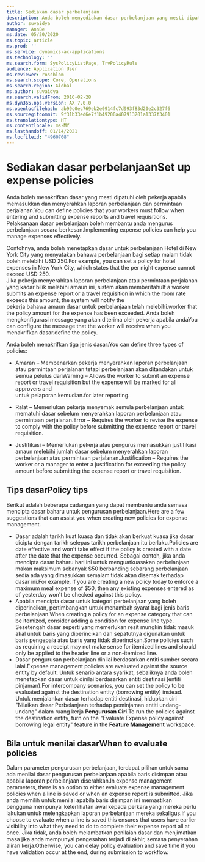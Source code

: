 ```yaml
---
title: Sediakan dasar perbelanjaan
description: Anda boleh menyediakan dasar perbelanjaan yang mesti dipatuhi oleh pekerja anda apabila memasukkan dan menyerahkan laporan perbelanjaan dan permintaan perjalanan dalam Microsoft Dynamics 365 Finance.
author: suvaidya
manager: AnnBe
ms.date: 05/20/2020
ms.topic: article
ms.prod: ''
ms.service: dynamics-ax-applications
ms.technology: ''
ms.search.form: SysPolicyListPage, TrvPolicyRule
audience: Application User
ms.reviewer: roschlom
ms.search.scope: Core, Operations
ms.search.region: Global
ms.author: suvaidya
ms.search.validFrom: 2016-02-28
ms.dyn365.ops.version: AX 7.0.0
ms.openlocfilehash: ab99c0ec769eb2e0914fc7d993f83d20e2c327f6
ms.sourcegitcommit: 9f31b33ed6e7f1b49200a407913201a1337f3401
ms.translationtype: HT
ms.contentlocale: ms-MY
ms.lasthandoff: 01/14/2021
ms.locfileid: "4960708"
---
```

# <a name="set-up-expense-policies"></a><span data-ttu-id="509ca-103">Sediakan dasar perbelanjaan</span><span class="sxs-lookup"><span data-stu-id="509ca-103">Set up expense policies</span></span>

<span data-ttu-id="509ca-104">Anda boleh menakrifkan dasar yang mesti dipatuhi oleh pekerja apabila memasukkan dan menyerahkan laporan perbelanjaan dan permintaan perjalanan.</span><span class="sxs-lookup"><span data-stu-id="509ca-104">You can define policies that your workers must follow when entering and submitting expense reports and travel requisitions.</span></span>         
<span data-ttu-id="509ca-105">Pelaksanaan dasar perbelanjaan boleh membantu anda mengurus perbelanjaan secara berkesan.</span><span class="sxs-lookup"><span data-stu-id="509ca-105">Implementing expense policies can help you manage expenses effectively.</span></span>         

<span data-ttu-id="509ca-106">Contohnya, anda boleh menetapkan dasar untuk perbelanjaan Hotel di New York City yang menyatakan bahawa perbelanjaan bagi setiap malam tidak boleh melebihi USD 250.</span><span class="sxs-lookup"><span data-stu-id="509ca-106">For example, you can set a policy for hotel expenses in New York City, which states that the per night expense cannot exceed USD 250.</span></span>       
<span data-ttu-id="509ca-107">Jika pekerja menyerahkan laporan perbelanjaan atau permintaan perjalanan yang kadar bilik melebihi amaun ini, sistem akan memberitahu</span><span class="sxs-lookup"><span data-stu-id="509ca-107">If a worker submits an expense report or a travel requisition in which the room rate exceeds this amount, the system will notify the</span></span>        
<span data-ttu-id="509ca-108">pekerja bahawa amaun dasar untuk perbelanjaan telah melebihi.</span><span class="sxs-lookup"><span data-stu-id="509ca-108">worker that the policy amount for the expense has been exceeded.</span></span> <span data-ttu-id="509ca-109">Anda boleh mengkonfigurasi message yang akan diterima oleh pekerja apabila anda</span><span class="sxs-lookup"><span data-stu-id="509ca-109">You can configure the message that the worker will receive when you</span></span>        
<span data-ttu-id="509ca-110">menakrifkan dasar.</span><span class="sxs-lookup"><span data-stu-id="509ca-110">define the policy.</span></span>      
        
<span data-ttu-id="509ca-111">Anda boleh menakrifkan tiga jenis dasar:</span><span class="sxs-lookup"><span data-stu-id="509ca-111">You can define three types of policies:</span></span>         
        
- <span data-ttu-id="509ca-112">Amaran – Membenarkan pekerja menyerahkan laporan perbelanjaan atau permintaan perjalanan tetapi perbelanjaan akan ditandakan untuk semua pelulus dan</span><span class="sxs-lookup"><span data-stu-id="509ca-112">Warning – Allows the worker to submit an expense report or travel requisition but the expense will be marked for all approvers and</span></span>        
  <span data-ttu-id="509ca-113">untuk pelaporan kemudian.</span><span class="sxs-lookup"><span data-stu-id="509ca-113">for later reporting.</span></span>        

- <span data-ttu-id="509ca-114">Ralat – Memerlukan pekerja menyemak semula perbelanjaan untuk mematuhi dasar sebelum menyerahkan laporan perbelanjaan atau permintaan perjalanan.</span><span class="sxs-lookup"><span data-stu-id="509ca-114">Error – Requires the worker to revise the expense to comply with the policy before submitting the expense report or travel requisition.</span></span>       
 
 - <span data-ttu-id="509ca-115">Justifikasi – Memerlukan pekerja atau pengurus memasukkan justifikasi amaun melebihi jumlah dasar sebelum menyerahkan laporan perbelanjaan atau permintaan perjalanan.</span><span class="sxs-lookup"><span data-stu-id="509ca-115">Justification – Requires the worker or a manager to enter a justification for exceeding the policy amount before submitting the expense report or travel requisition.</span></span>        

## <a name="policy-tips"></a><span data-ttu-id="509ca-116">Tips dasar</span><span class="sxs-lookup"><span data-stu-id="509ca-116">Policy tips</span></span>
<span data-ttu-id="509ca-117">Berikut adalah beberapa cadangan yang dapat membantu anda semasa mencipta dasar baharu untuk pengurusan perbelanjaan.</span><span class="sxs-lookup"><span data-stu-id="509ca-117">Here are a few suggestions that can assist you when creating new policies for expense management.</span></span> 
* <span data-ttu-id="509ca-118">Dasar adalah tarikh kuat kuasa dan tidak akan berkuat kuasa jika dasar dicipta dengan tarikh selepas tarikh perbelanjaan itu berlaku.</span><span class="sxs-lookup"><span data-stu-id="509ca-118">Policies are date effective and won't take effect if the policy is created with a date after the date that the expense occurred.</span></span> <span data-ttu-id="509ca-119">Sebagai contoh, jika anda mencipta dasar baharu hari ini untuk menguatkuasakan perbelanjaan makan maksimum sebanyak $50 berbanding sebarang perbelanjaan sedia ada yang dimasukkan semalam tidak akan disemak terhadap dasar ini.</span><span class="sxs-lookup"><span data-stu-id="509ca-119">For example, if you are creating a new policy today to enforce a maximum meal expense of $50, then any existing expenses entered as of yesterday won't be checked against this policy.</span></span>
* <span data-ttu-id="509ca-120">Apabila mencipta dasar untuk kategori perbelanjaan yang boleh diperincikan, pertimbangkan untuk menambah syarat bagi jenis baris perbelanjaan.</span><span class="sxs-lookup"><span data-stu-id="509ca-120">When creating a policy for an expense category that can be itemized, consider adding a condition for expense line type.</span></span> <span data-ttu-id="509ca-121">Sesetengah dasar seperti yang memerlukan resit mungkin tidak masuk akal untuk baris yang diperincikan dan sepatutnya digunakan untuk baris pengepala atau baris yang tidak diperincikan.</span><span class="sxs-lookup"><span data-stu-id="509ca-121">Some policies such as requiring a receipt may not make sense for itemized lines and should only be applied to the header line or a non-itemized line.</span></span> 
* <span data-ttu-id="509ca-122">Dasar pengurusan perbelanjaan dinilai berdasarkan entiti sumber secara lalai.</span><span class="sxs-lookup"><span data-stu-id="509ca-122">Expense management policies are evaluated against the source entity by default.</span></span> <span data-ttu-id="509ca-123">Untuk senario antara syarikat, sebaliknya anda boleh menetapkan dasar untuk dinilai berdasarkan entiti destinasi (entiti pinjaman).</span><span class="sxs-lookup"><span data-stu-id="509ca-123">For intercompany scenarios, you can set the policy to be evaluated against the destination entity (borrowing entity) instead.</span></span> <span data-ttu-id="509ca-124">Untuk menjalankan dasar terhadap entiti destinasi, hidupkan ciri "Nilaikan dasar Perbelanjaan terhadap peminjaman entiti undang-undang" dalam ruang kerja **Pengurusan Ciri**.</span><span class="sxs-lookup"><span data-stu-id="509ca-124">To run the policies against the destination entity, turn on the "Evaluate Expense policy against borrowing legal entity" feature in the **Feature Management** workspace.</span></span>

## <a name="when-to-evaluate-policies"></a><span data-ttu-id="509ca-125">Bila untuk menilai dasar</span><span class="sxs-lookup"><span data-stu-id="509ca-125">When to evaluate policies</span></span>

<span data-ttu-id="509ca-126">Dalam parameter pengurusan perbelanjaan, terdapat pilihan untuk sama ada menilai dasar pengurusan perbelanjaan apabila baris disimpan atau apabila laporan perbelanjaan diserahkan.</span><span class="sxs-lookup"><span data-stu-id="509ca-126">In expense management parameters, there is an option to either evaluate expense management policies when a line is saved or when an expense report is submitted.</span></span> <span data-ttu-id="509ca-127">Jika anda memilih untuk menilai apabila baris disimpan ini memastikan pengguna mempunyai keterlihatan awal kepada perkara yang mereka perlu lakukan untuk melengkapkan laporan perbelanjaan mereka sekaligus.</span><span class="sxs-lookup"><span data-stu-id="509ca-127">If you choose to evaluate when a line is saved this ensures that users have earlier visibility into what they need to do to complete their expense report all at once.</span></span> <span data-ttu-id="509ca-128">Jika tidak, anda boleh melambatkan penilaian dasar dan menjimatkan masa jika anda mempunyai pengesahan terjadi di akhir, semasa penyerahan aliran kerja.</span><span class="sxs-lookup"><span data-stu-id="509ca-128">Otherwise, you can delay policy evaluation and save time if you have validation occur at the end, during submission to workflow.</span></span>
